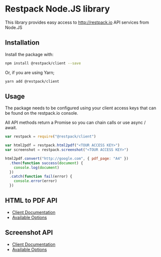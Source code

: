 # Restpack Node.JS library

This library provides easy access to http://restpack.io API services from Node.JS

## Installation

Install the package with:

```sh
npm install @restpack/client --save
```

Or, if you are using Yarn;

```sh
yarn add @restpack/client
```

## Usage

The package needs to be configured using your client access keys that can be found on the restpack.io console.

All API methods return a Promise so you can chain calls or use async / await.

```js
var restpack = require("@restpack/client")

var html2pdf = restpack.html2pdf("<TOUR ACCESS KEY>")
var screenshot = restpack.screenshot("<TOUR ACCESS KEY>")

html2pdf.convert("http://google.com", { pdf_page: "A4" })
  .then(function success(document) {
    console.log(document)
  })
  .catch(function fail(error) {
    console.error(error)
  })
```


## HTML to PDF API

  - [Client Documentation](docs/classes/_html2pdf_index_.html2pdf.md)
  - [Available Options](docs/interfaces/_screenshot_index_.screenshotcaptureoptions.md)

## Screenshot API

  - [Client Documentation](docs/classes/_screenshot_index_.html2pdf.md)
  - [Available Options](docs/interfaces/_html2pdf_index_.pdfconvertoptions.md)
